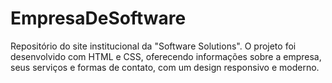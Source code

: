 # EmpresaDeSoftware
Repositório do site institucional da "Software Solutions". O projeto foi desenvolvido com HTML e CSS, oferecendo informações sobre a empresa, seus serviços e formas de contato, com um design responsivo e moderno.
